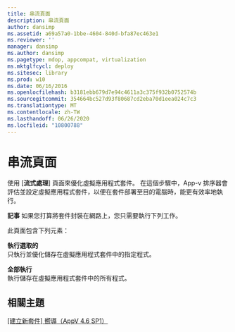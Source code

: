 ```yaml
---
title: 串流頁面
description: 串流頁面
author: dansimp
ms.assetid: a69a57a0-1bbe-4604-840d-bfa87ec463e1
ms.reviewer: ''
manager: dansimp
ms.author: dansimp
ms.pagetype: mdop, appcompat, virtualization
ms.mktglfcycl: deploy
ms.sitesec: library
ms.prod: w10
ms.date: 06/16/2016
ms.openlocfilehash: b3181ebb679d7e94c4611a3c375f932b0752574b
ms.sourcegitcommit: 354664bc527d93f80687cd2eba70d1eea024c7c3
ms.translationtype: MT
ms.contentlocale: zh-TW
ms.lasthandoff: 06/26/2020
ms.locfileid: "10800788"
---
```

# 串流頁面


使用 [**流式處理**] 頁面來優化虛擬應用程式套件。 在這個步驟中，App-v 排序器會評估並設定虛擬應用程式套件，以便在套件部署至目的電腦時，能更有效率地執行。

**記事** 如果您打算將套件封裝在網路上，您只需要執行下列工作。

 

此頁面包含下列元素：

<a href="" id="run-selected"></a>**執行選取的**  
只執行並優化儲存在虛擬應用程式套件中的指定程式。

<a href="" id="run-all"></a>**全部執行**  
執行儲存在虛擬應用程式套件中的所有程式。

## 相關主題


[[建立新套件] 嚮導（AppV 4.6 SP1）](create-new-package-wizard---appv-46-sp1-.md)

 

 





